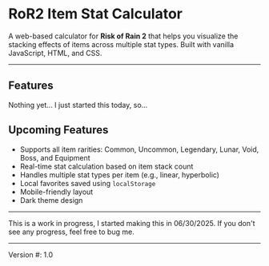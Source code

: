 # RoR2 Item Stat Calculator

A web-based calculator for **Risk of Rain 2** that helps you visualize the stacking effects of items across multiple stat types. Built with vanilla JavaScript, HTML, and CSS.

---

## Features

Nothing yet... I just started this today, so...

## Upcoming Features

- Supports all item rarities: Common, Uncommon, Legendary, Lunar, Void, Boss, and Equipment
- Real-time stat calculation based on item stack count
- Handles multiple stat types per item (e.g., linear, hyperbolic)
- Local favorites saved using `localStorage`
- Mobile-friendly layout
- Dark theme design

---

This is a work in progress, I started making this in 06/30/2025. If you don't see any progress, feel free to bug me.

---

Version #: 1.0
